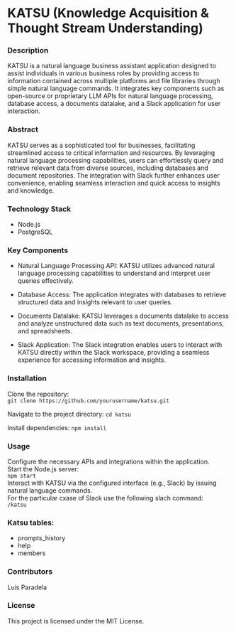 # KATSU (Knowledge Acquisition & Thought Stream Understanding)
### Description 
KATSU is a natural language business assistant application designed to assist individuals in various business roles by providing access to information contained across multiple platforms and file libraries through simple natural language commands. It integrates key components such as open-source or proprietary LLM APIs for natural language processing, database access, a documents datalake, and a Slack application for user interaction.

### Abstract
KATSU serves as a sophisticated tool for businesses, facilitating streamlined access to critical information and resources. By leveraging natural language processing capabilities, users can effortlessly query and retrieve relevant data from diverse sources, including databases and document repositories. The integration with Slack further enhances user convenience, enabling seamless interaction and quick access to insights and knowledge.

### Technology Stack
- Node.js
- PostgreSQL
### Key Components
- Natural Language Processing API: KATSU utilizes advanced natural language processing capabilities to understand and interpret user queries effectively.

- Database Access: The application integrates with databases to retrieve structured data and insights relevant to user queries.

- Documents Datalake: KATSU leverages a documents datalake to access and analyze unstructured data such as text documents, presentations, and spreadsheets.

- Slack Application: The Slack integration enables users to interact with KATSU directly within the Slack workspace, providing a seamless experience for accessing information and insights.

### Installation
Clone the repository: \
```git clone https://github.com/yourusername/katsu.git``` 

Navigate to the project directory:
```cd katsu```

Install dependencies:
```npm install```

### Usage
Configure the necessary APIs and integrations within the application. \
Start the Node.js server: \
```npm start``` \
Interact with KATSU via the configured interface (e.g., Slack) by issuing natural language commands. \
For the particular cxase of Slack use the following slach command: \
```/katsu ``` 

### Katsu tables:
- prompts_history
- help
- members

### Contributors
Luis Paradela

### License
This project is licensed under the MIT License.